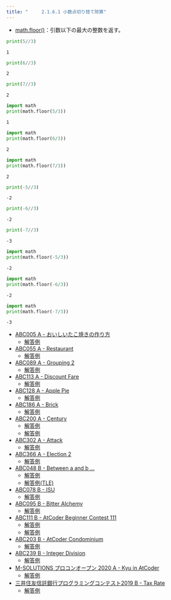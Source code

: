 ```yaml
---
title: "　　　2.1.6.1 小数点切り捨て除算"
---
```


* [math.floor()](https://docs.python.org/ja/3/library/math.html#math.floor)：引数以下の最大の整数を返す。

```python:サンプルコード：sample_108.py
print(5//3)
```

```text:実行結果
1
```

```python:サンプルコード：sample_109.py
print(6//3)
```

```text:実行結果
2
```

```python:サンプルコード：sample_110.py
print(7//3)
```


```text:実行結果
2
```

```python:サンプルコード：sample_111.py
import math
print(math.floor(5/3))
```

```text:実行結果
1
```

```python:サンプルコード：sample_112.py
import math
print(math.floor(6/3))
```

```text:実行結果
2
```

```python:サンプルコード：sample_113.py
import math
print(math.floor(7/3))
```

```text:実行結果
2
```

```python:サンプルコード：sample_114.py
print(-5//3)
```

```text:実行結果
-2
```

```python:サンプルコード：sample_115.py
print(-6//3)
```

```text:実行結果
-2
```

```python:サンプルコード：sample_116.py
print(-7//3)
```

```text:実行結果
-3
```

```python:サンプルコード：sample_117.py
import math
print(math.floor(-5/3))
```

```text:実行結果
-2
```

```python:サンプルコード：sample_118.py
import math
print(math.floor(-6/3))
```

```text:実行結果
-2
```

```python:サンプルコード：sample_119.py
import math
print(math.floor(-7/3))
```

```text:実行結果
-3
```

- [ABC005 A - おいしいたこ焼きの作り方](https://atcoder.jp/contests/abc005/tasks/abc005_1)
    - [解答例](https://atcoder.jp/contests/abc005/submissions/15299988)
- [ABC055 A - Restaurant](https://atcoder.jp/contests/abc055/tasks/abc055_a)
    - [解答例](https://atcoder.jp/contests/abc055/submissions/15300073)
- [ABC089 A - Grouping 2](https://atcoder.jp/contests/abc089/tasks/abc089_a)
    - [解答例](https://atcoder.jp/contests/abc089/submissions/15300121)
- [ABC113 A - Discount Fare](https://atcoder.jp/contests/abc113/tasks/abc113_a)
    - [解答例](https://atcoder.jp/contests/abc113/submissions/15300226)
- [ABC128 A - Apple Pie](https://atcoder.jp/contests/abc128/tasks/abc128_a)
    - [解答例](https://atcoder.jp/contests/abc128/submissions/15300257)
- [ABC186 A - Brick](https://atcoder.jp/contests/abc186/tasks/abc186_a)
    - [解答例](https://atcoder.jp/contests/abc186/submissions/21388889)
- [ABC200 A - Century](https://atcoder.jp/contests/abc200/tasks/abc200_a)
    - [解答例](https://atcoder.jp/contests/abc200/submissions/22520447)
    - [解答例](https://atcoder.jp/contests/abc200/submissions/22519965)
- [ABC302 A - Attack](https://atcoder.jp/contests/abc302/tasks/abc302_a)
    - [解答例](https://atcoder.jp/contests/abc302/submissions/41894351)
- [ABC366 A - Election 2](https://atcoder.jp/contests/abc366/tasks/abc366_a)
    - [解答例](https://atcoder.jp/contests/abc366/submissions/56765389)
- [ABC048 B - Between a and b ...](https://atcoder.jp/contests/abc048/tasks/abc048_b)
    - [解答例](https://atcoder.jp/contests/abc048/submissions/35453992)
    - [解答例(TLE)](https://atcoder.jp/contests/abc048/submissions/35453973)
- [ABC078 B - ISU](https://atcoder.jp/contests/abc078/tasks/abc078_b)
    - [解答例](https://atcoder.jp/contests/abc078/submissions/15300399)
- [ABC095 B - Bitter Alchemy](https://atcoder.jp/contests/abc095/tasks/abc095_b)
    - [解答例](https://atcoder.jp/contests/abc095/submissions/15300436)
- [ABC111 B - AtCoder Beginner Contest 111](https://atcoder.jp/contests/abc111/tasks/abc111_b)
    - [解答例](https://atcoder.jp/contests/abc111/submissions/35453895)
    - [解答例](https://atcoder.jp/contests/abc111/submissions/35453900)
- [ABC203 B - AtCoder Condominium](https://atcoder.jp/contests/abc203/tasks/abc203_b)
    - [解答例](https://atcoder.jp/contests/abc203/submissions/24703357)
- [ABC239 B - Integer Division](https://atcoder.jp/contests/abc239/tasks/abc239_b)
    - [解答例](https://atcoder.jp/contests/abc239/submissions/29495007)
- [M-SOLUTIONS プロコンオープン 2020 A - Kyu in AtCoder](https://atcoder.jp/contests/m-solutions2020/tasks/m_solutions2020_a)
    - [解答例](https://atcoder.jp/contests/m-solutions2020/submissions/15451721)
- [三井住友信託銀行プログラミングコンテスト2019 B - Tax Rate](https://atcoder.jp/contests/sumitrust2019/tasks/sumitb2019_b)
    - [解答例](https://atcoder.jp/contests/sumitrust2019/submissions/15303802)